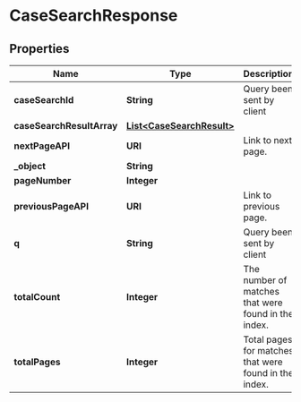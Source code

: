 

# CaseSearchResponse


## Properties

| Name | Type | Description | Notes |
|------------ | ------------- | ------------- | -------------|
|**caseSearchId** | **String** | Query been sent by client |  |
|**caseSearchResultArray** | [**List&lt;CaseSearchResult&gt;**](CaseSearchResult.md) |  |  |
|**nextPageAPI** | **URI** | Link to next page. |  |
|**_object** | **String** |  |  |
|**pageNumber** | **Integer** |  |  |
|**previousPageAPI** | **URI** | Link to previous page. |  |
|**q** | **String** | Query been sent by client |  |
|**totalCount** | **Integer** | The number of matches that were found in the index. |  |
|**totalPages** | **Integer** | Total pages for matches that were found in the index. |  |




